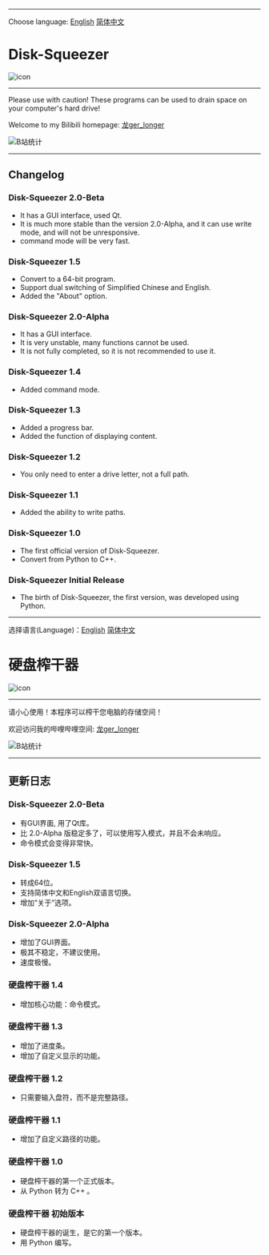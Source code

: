 
---

Choose language: [English](https://github.com/longlonger2022/Disk-Squeezer?tab=readme-ov-file#disk-squeezer) [简体中文](https://github.com/longlonger2022/Disk-Squeezer?tab-ov-file#硬盘榨干器)

# Disk-Squeezer
![icon](https://longlonger2022.github.io/img/Disk-Squeezer.256px.ico)

---

Please use with caution! These programs can be used to drain space on your computer's hard drive! 

Welcome to my Bilibili homepage: [龙ger_longer](https://space.bilibili.com/3493110082439389)

![B站统计](https://stats.justsong.cn/api/bilibili/?id=3493110082439389&theme=dark)

---

## Changelog

### Disk-Squeezer 2.0-Beta
- It has a GUI interface, used Qt.
- It is much more stable than the version 2.0-Alpha, and it can use write mode, and will not be unresponsive.
- command mode will be very fast.

### Disk-Squeezer 1.5
- Convert to a 64-bit program.
- Support dual switching of Simplified Chinese and English.
- Added the "About" option.

### Disk-Squeezer 2.0-Alpha
- It has a GUI interface.
- It is very unstable, many functions cannot be used.
- It is not fully completed, so it is not recommended to use it.

### Disk-Squeezer 1.4
- Added command mode.

### Disk-Squeezer 1.3
- Added a progress bar.
- Added the function of displaying content.

### Disk-Squeezer 1.2
- You only need to enter a drive letter, not a full path.

### Disk-Squeezer 1.1
- Added the ability to write paths.

### Disk-Squeezer 1.0
- The first official version of Disk-Squeezer.
- Convert from Python to C++.

### Disk-Squeezer Initial Release
- The birth of Disk-Squeezer, the first version, was developed using Python.

---

选择语言(Language)：[English](https://github.com/longlonger2022/Disk-Squeezer?tab=readme-ov-file#disk-squeezer) [简体中文](https://github.com/longlonger2022/Disk-Squeezer?tab-ov-file#硬盘榨干器)

# 硬盘榨干器
![icon](https://longlonger2022.github.io/img/Disk-Squeezer.256px.ico)

---

请小心使用！本程序可以榨干您电脑的存储空间！

欢迎访问我的哔哩哔哩空间: [龙ger_longer](https://space.bilibili.com/3493110082439389)

![B站统计](https://stats.justsong.cn/api/bilibili/?id=3493110082439389&theme=dark&lang=zh-CN)

---

## 更新日志

### Disk-Squeezer 2.0-Beta
- 有GUI界面, 用了Qt库。
- 比 2.0-Alpha 版稳定多了，可以使用写入模式，并且不会未响应。
- 命令模式会变得非常快。

### Disk-Squeezer 1.5
- 转成64位。
- 支持简体中文和English双语言切换。
- 增加“关于”选项。

### Disk-Squeezer 2.0-Alpha
- 增加了GUI界面。
- 极其不稳定，不建议使用。
- 速度极慢。

### 硬盘榨干器 1.4
- 增加核心功能：命令模式。

### 硬盘榨干器 1.3
- 增加了进度条。
- 增加了自定义显示的功能。

### 硬盘榨干器 1.2
- 只需要输入盘符，而不是完整路径。

### 硬盘榨干器 1.1
- 增加了自定义路径的功能。

### 硬盘榨干器 1.0
- 硬盘榨干器的第一个正式版本。
- 从 Python 转为 C++ 。

### 硬盘榨干器 初始版本
- 硬盘榨干器的诞生，是它的第一个版本。
- 用 Python 编写。
